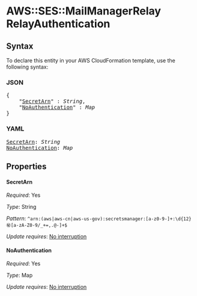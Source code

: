 # AWS::SES::MailManagerRelay RelayAuthentication

## Syntax

To declare this entity in your AWS CloudFormation template, use the following syntax:

### JSON

<pre>
{
    "<a href="#secretarn" title="SecretArn">SecretArn</a>" : <i>String</i>,
    "<a href="#noauthentication" title="NoAuthentication">NoAuthentication</a>" : <i>Map</i>
}
</pre>

### YAML

<pre>
<a href="#secretarn" title="SecretArn">SecretArn</a>: <i>String</i>
<a href="#noauthentication" title="NoAuthentication">NoAuthentication</a>: <i>Map</i>
</pre>

## Properties

#### SecretArn

_Required_: Yes

_Type_: String

_Pattern_: <code>^arn:(aws|aws-cn|aws-us-gov):secretsmanager:[a-z0-9-]+:\d{12}:secret:[a-zA-Z0-9/_+=,.@-]+$</code>

_Update requires_: [No interruption](https://docs.aws.amazon.com/AWSCloudFormation/latest/UserGuide/using-cfn-updating-stacks-update-behaviors.html#update-no-interrupt)

#### NoAuthentication

_Required_: Yes

_Type_: Map

_Update requires_: [No interruption](https://docs.aws.amazon.com/AWSCloudFormation/latest/UserGuide/using-cfn-updating-stacks-update-behaviors.html#update-no-interrupt)
